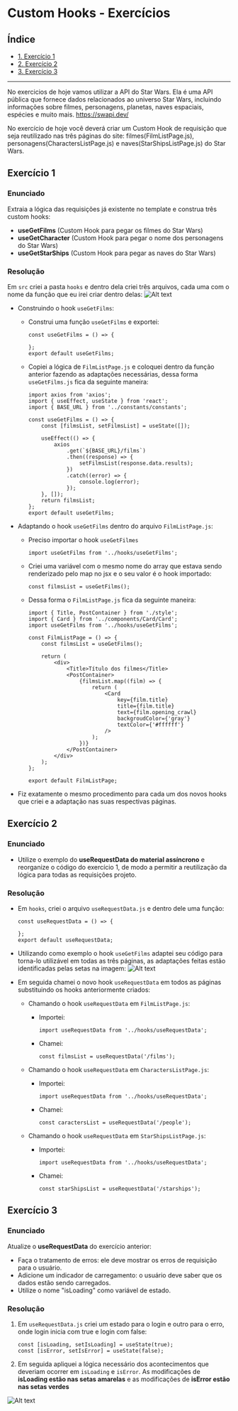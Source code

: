 # Custom Hooks - Exercícios

## Índice

-   [1. Exercício 1](#exercício-1)
-   [2. Exercício 2](#exercício-2)
-   [3. Exercício 3](#exercício-3)

---

No exercicios de hoje vamos utilizar a API do Star Wars. Ela é uma API pública que fornece dados relacionados ao universo Star Wars, incluindo informações sobre filmes, personagens, planetas, naves espaciais, espécies e muito mais.
https://swapi.dev/

No exercício de hoje você deverá criar um Custom Hook de requisição que seja reutilizado nas três páginas do site: filmes(FilmListPage.js), personagens(CharactersListPage.js) e naves(StarShipsListPage.js) do Star Wars.

## Exercício 1

### Enunciado

Extraia a lógica das requisições já existente no template e construa três custom hooks:

-   **useGetFilms** (Custom Hook para pegar os filmes do Star Wars)
-   **useGetCharacter** (Custom Hook para pegar o nome dos personagens do Star Wars)
-   **useGetStarShips** (Custom Hook para pegar as naves do Star Wars)

### Resolução

Em `src` criei a pasta `hooks` e dentro dela criei três arquivos, cada uma com o nome da função que eu irei criar dentro delas:
![Alt text](image.png)

-   Construindo o hook `useGetFilms`:

    -   Construi uma função `useGetFilms` e exportei:

        ```
        const useGetFilms = () => {

        };
        export default useGetFilms;
        ```

    -   Copiei a lógica de `FilmListPage.js` e coloquei dentro da função anterior fazendo as adaptações necessárias, dessa forma `useGetFilms.js` fica da seguinte maneira:

        ```
        import axios from 'axios';
        import { useEffect, useState } from 'react';
        import { BASE_URL } from '../constants/constants';

        const useGetFilms = () => {
            const [filmsList, setFilmsList] = useState([]);

            useEffect(() => {
                axios
                    .get(`${BASE_URL}/films`)
                    .then((response) => {
                        setFilmsList(response.data.results);
                    })
                    .catch((error) => {
                        console.log(error);
                    });
            }, []);
            return filmsList;
        };
        export default useGetFilms;
        ```

-   Adaptando o hook `useGetFilms` dentro do arquivo `FilmListPage.js`:

    -   Preciso importar o hook `useGetFilmes`
        ```
        import useGetFilms from '../hooks/useGetFilms';
        ```
    -   Criei uma variável com o mesmo nome do array que estava sendo renderizado pelo map no jsx e o seu valor é o hook importado:
        ```
        const filmsList = useGetFilms();
        ```
    -   Dessa forma o `FilmListPage.js` fica da seguinte maneira:

        ```
        import { Title, PostContainer } from './style';
        import { Card } from '../components/Card/Card';
        import useGetFilms from '../hooks/useGetFilms';

        const FilmListPage = () => {
            const filmsList = useGetFilms();

            return (
                <div>
                    <Title>Título dos filmes</Title>
                    <PostContainer>
                        {filmsList.map((film) => {
                            return (
                                <Card
                                    key={film.title}
                                    title={film.title}
                                    text={film.opening_crawl}
                                    backgroudColor={'gray'}
                                    textColor={'#ffffff'}
                                />
                            );
                        })}
                    </PostContainer>
                </div>
            );
        };

        export default FilmListPage;
        ```

-   Fiz exatamente o mesmo procedimento para cada um dos novos hooks que criei e a adaptação nas suas respectivas páginas.

## Exercício 2

### Enunciado

-   Utilize o exemplo do **useRequestData do material assíncrono** e reorganize o código do exercício 1, de modo a permitir a reutilização da lógica para todas as requisições projeto.

### Resolução

-   Em `hooks`, criei o arquivo `useRequestData.js` e dentro dele uma função:

    ```
    const useRequestData = () => {

    };
    export default useRequestData;
    ```

-   Utilizando como exemplo o hook `useGetFilms` adaptei seu código para torna-lo utilizável em todas as três páginas, as adaptações feitas estão identificadas pelas setas na imagem:
    ![Alt text](image-1.png)

-   Em seguida chamei o novo hook `useRequestData` em todos as páginas substituindo os hooks anteriormente criados:

    -   Chamando o hook `useRequestData` em `FilmListPage.js`:
        -   Importei:
            ```
            import useRequestData from '../hooks/useRequestData';
            ```
        -   Chamei:
            ```
            const filmsList = useRequestData('/films');
            ```
    -   Chamando o hook `useRequestData` em `CharactersListPage.js`:

        -   Importei:

            ```
            import useRequestData from '../hooks/useRequestData';
            ```

        -   Chamei:

            ```
            const caractersList = useRequestData('/people');
            ```

    -   Chamando o hook `useRequestData` em `StarShipsListPage.js`:

        -   Importei:

            ```
            import useRequestData from '../hooks/useRequestData';
            ```

        -   Chamei:

            ```
            const starShipsList = useRequestData('/starships');
            ```

## Exercício 3

### Enunciado

Atualize o **useRequestData** do exercício anterior:

-   Faça o tratamento de erros: ele deve mostrar os erros de requisição para o usuário.
-   Adicione um indicador de carregamento: o usuário deve saber que os dados estão sendo carregados.
-   Utilize o nome "isLoading" como variável de estado.

### Resolução

1. Em `useRequestData.js` criei um estado para o login e outro para o erro, onde login inicia com true e login com false:
    ```
    const [isLoading, setIsLoading] = useState(true);
    const [isError, setIsError] = useState(false);
    ```
2. Em seguida apliquei a lógica necessário dos acontecimentos que deveriam ocorrer em `isLoading` e `isError`. As modificações de **isLoading estão nas setas amarelas** e as modificações de **isError estão nas setas verdes**

![Alt text](image-2.png)
